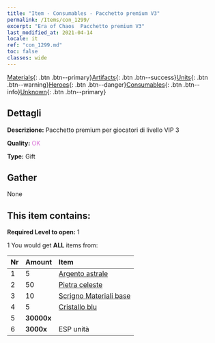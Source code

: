 ```yaml
---
title: "Item - Consumables - Pacchetto premium V3"
permalink: /Items/con_1299/
excerpt: "Era of Chaos  Pacchetto premium V3"
last_modified_at: 2021-04-14
locale: it
ref: "con_1299.md"
toc: false
classes: wide
---
```

 [Materials](/it/Items/){: .btn .btn--primary}[Artifacts](/it/Items/Artifacts/){: .btn .btn--success}[Units](/it/Items/Units/){: .btn .btn--warning}[Heroes](/it/Items/Heroes/){: .btn .btn--danger}[Consumables](/it/Items/Consumables/){: .btn .btn--info}[Unknown](/it/Items/Unknown/){: .btn .btn--primary}

## Dettagli
 **Descrizione:** Pacchetto premium per giocatori di livello VIP 3

 **Quality:** <span style="color: #DA70D6">OK</span>

 **Type:** Gift

## Gather

  None

## This item contains:

 **Required Level to open:** 1

 1 You would get **ALL** items  from:

  | Nr | Amount |     Item    |
  |:---|:-------|:------------|
  | 1 | 5 | [Argento astrale](/it/Items/con_969/) | 
  | 2 | 50 | [Pietra celeste](/it/Items/art_188/) | 
  | 3 | 10 | [Scrigno Materiali base](/it/Items/con_756/) | 
  | 4 | 5 | [Cristallo blu](/it/Items/con_716/) | 
  | 5 |  **30000x** | <i class="fas fa-coins"/> |  | 
  | 6 |  **3000x** | ESP unità |  | 
